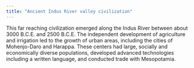 ```yaml
---
title: "Ancient Indus River valley civilization"
---
```

This far reaching civilization emerged along the Indus River between about 3000 B.C.E. and 2500 B.C.E. The independent development of agriculture and irrigation led to the growth of urban areas, including the cities of Mohenjo-Daro and Harappa. These centers had large, socially and economically diverse populations, developed advanced technologies including a written language, and conducted trade with Mesopotamia.


